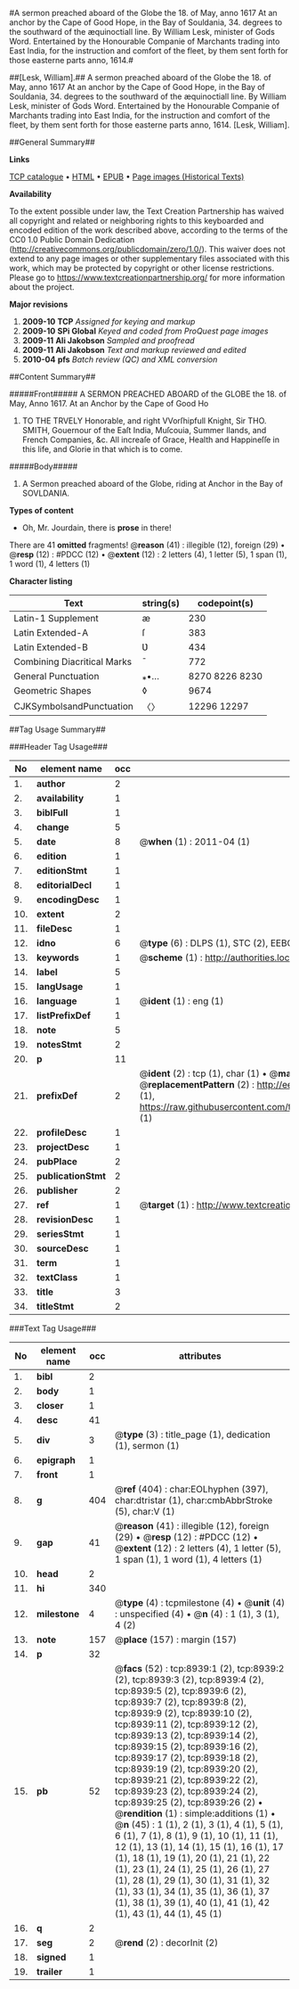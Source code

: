 #A sermon preached aboard of the Globe the 18. of May, anno 1617 At an anchor by the Cape of Good Hope, in the Bay of Souldania, 34. degrees to the southward of the æquinoctiall line. By William Lesk, minister of Gods Word. Entertained by the Honourable Companie of Marchants trading into East India, for the instruction and comfort of the fleet, by them sent forth for those easterne parts anno, 1614.#

##[Lesk, William].##
A sermon preached aboard of the Globe the 18. of May, anno 1617 At an anchor by the Cape of Good Hope, in the Bay of Souldania, 34. degrees to the southward of the æquinoctiall line. By William Lesk, minister of Gods Word. Entertained by the Honourable Companie of Marchants trading into East India, for the instruction and comfort of the fleet, by them sent forth for those easterne parts anno, 1614.
[Lesk, William].

##General Summary##

**Links**

[TCP catalogue](http://www.ota.ox.ac.uk/tcp/)  • 
[HTML](http://tei.it.ox.ac.uk/tcp/Texts-HTML/free/A05/A05341.html)  • 
[EPUB](http://tei.it.ox.ac.uk/tcp/Texts-EPUB/free/A05/A05341.epub) • 
[Page images (Historical Texts)](https://historicaltexts.jisc.ac.uk/eebo-99844150e)

**Availability**

To the extent possible under law, the Text Creation Partnership has waived all copyright and related or neighboring rights to this keyboarded and encoded edition of the work described above, according to the terms of the CC0 1.0 Public Domain Dedication (http://creativecommons.org/publicdomain/zero/1.0/). This waiver does not extend to any page images or other supplementary files associated with this work, which may be protected by copyright or other license restrictions. Please go to https://www.textcreationpartnership.org/ for more information about the project.

**Major revisions**

1. __2009-10__ __TCP__ *Assigned for keying and markup*
1. __2009-10__ __SPi Global__ *Keyed and coded from ProQuest page images*
1. __2009-11__ __Ali Jakobson__ *Sampled and proofread*
1. __2009-11__ __Ali Jakobson__ *Text and markup reviewed and edited*
1. __2010-04__ __pfs__ *Batch review (QC) and XML conversion*

##Content Summary##

#####Front#####
A SERMON PREACHED ABOARD of the GLOBE the 18. of May, Anno 1617. At an Anchor by the Cape of Good Ho
1. TO THE TRVELY Honorable, and right VVorſhipfull Knight, Sir THO. SMITH, Gouernour of the Eaſt India, Muſcouia, Summer Ilands, and French Companies, &c. All increaſe of Grace, Health and Happineſſe in this life, and Glorie in that which is to come.

#####Body#####

1. A Sermon preached aboard of the Globe, riding at Anchor in the Bay of SOVLDANIA.

**Types of content**

  * Oh, Mr. Jourdain, there is **prose** in there!

There are 41 **omitted** fragments! 
 @__reason__ (41) : illegible (12), foreign (29)  •  @__resp__ (12) : #PDCC (12)  •  @__extent__ (12) : 2 letters (4), 1 letter (5), 1 span (1), 1 word (1), 4 letters (1)

**Character listing**


|Text|string(s)|codepoint(s)|
|---|---|---|
|Latin-1 Supplement|æ|230|
|Latin Extended-A|ſ|383|
|Latin Extended-B|Ʋ|434|
|Combining             Diacritical Marks|̄|772|
|General Punctuation|⁎•…|8270 8226 8230|
|Geometric Shapes|◊|9674|
|CJKSymbolsandPunctuation|〈〉|12296 12297|

##Tag Usage Summary##

###Header Tag Usage###

|No|element name|occ|attributes|
|---|---|---|---|
|1.|__author__|2||
|2.|__availability__|1||
|3.|__biblFull__|1||
|4.|__change__|5||
|5.|__date__|8| @__when__ (1) : 2011-04 (1)|
|6.|__edition__|1||
|7.|__editionStmt__|1||
|8.|__editorialDecl__|1||
|9.|__encodingDesc__|1||
|10.|__extent__|2||
|11.|__fileDesc__|1||
|12.|__idno__|6| @__type__ (6) : DLPS (1), STC (2), EEBO-CITATION (1), PROQUEST (1), VID (1)|
|13.|__keywords__|1| @__scheme__ (1) : http://authorities.loc.gov/ (1)|
|14.|__label__|5||
|15.|__langUsage__|1||
|16.|__language__|1| @__ident__ (1) : eng (1)|
|17.|__listPrefixDef__|1||
|18.|__note__|5||
|19.|__notesStmt__|2||
|20.|__p__|11||
|21.|__prefixDef__|2| @__ident__ (2) : tcp (1), char (1)  •  @__matchPattern__ (2) : ([0-9\-]+):([0-9IVX]+) (1), (.+) (1)  •  @__replacementPattern__ (2) : http://eebo.chadwyck.com/downloadtiff?vid=$1&page=$2 (1), https://raw.githubusercontent.com/textcreationpartnership/Texts/master/tcpchars.xml#$1 (1)|
|22.|__profileDesc__|1||
|23.|__projectDesc__|1||
|24.|__pubPlace__|2||
|25.|__publicationStmt__|2||
|26.|__publisher__|2||
|27.|__ref__|1| @__target__ (1) : http://www.textcreationpartnership.org/docs/. (1)|
|28.|__revisionDesc__|1||
|29.|__seriesStmt__|1||
|30.|__sourceDesc__|1||
|31.|__term__|1||
|32.|__textClass__|1||
|33.|__title__|3||
|34.|__titleStmt__|2||


###Text Tag Usage###

|No|element name|occ|attributes|
|---|---|---|---|
|1.|__bibl__|2||
|2.|__body__|1||
|3.|__closer__|1||
|4.|__desc__|41||
|5.|__div__|3| @__type__ (3) : title_page (1), dedication (1), sermon (1)|
|6.|__epigraph__|1||
|7.|__front__|1||
|8.|__g__|404| @__ref__ (404) : char:EOLhyphen (397), char:dtristar (1), char:cmbAbbrStroke (5), char:V (1)|
|9.|__gap__|41| @__reason__ (41) : illegible (12), foreign (29)  •  @__resp__ (12) : #PDCC (12)  •  @__extent__ (12) : 2 letters (4), 1 letter (5), 1 span (1), 1 word (1), 4 letters (1)|
|10.|__head__|2||
|11.|__hi__|340||
|12.|__milestone__|4| @__type__ (4) : tcpmilestone (4)  •  @__unit__ (4) : unspecified (4)  •  @__n__ (4) : 1 (1), 3 (1), 4 (2)|
|13.|__note__|157| @__place__ (157) : margin (157)|
|14.|__p__|32||
|15.|__pb__|52| @__facs__ (52) : tcp:8939:1 (2), tcp:8939:2 (2), tcp:8939:3 (2), tcp:8939:4 (2), tcp:8939:5 (2), tcp:8939:6 (2), tcp:8939:7 (2), tcp:8939:8 (2), tcp:8939:9 (2), tcp:8939:10 (2), tcp:8939:11 (2), tcp:8939:12 (2), tcp:8939:13 (2), tcp:8939:14 (2), tcp:8939:15 (2), tcp:8939:16 (2), tcp:8939:17 (2), tcp:8939:18 (2), tcp:8939:19 (2), tcp:8939:20 (2), tcp:8939:21 (2), tcp:8939:22 (2), tcp:8939:23 (2), tcp:8939:24 (2), tcp:8939:25 (2), tcp:8939:26 (2)  •  @__rendition__ (1) : simple:additions (1)  •  @__n__ (45) : 1 (1), 2 (1), 3 (1), 4 (1), 5 (1), 6 (1), 7 (1), 8 (1), 9 (1), 10 (1), 11 (1), 12 (1), 13 (1), 14 (1), 15 (1), 16 (1), 17 (1), 18 (1), 19 (1), 20 (1), 21 (1), 22 (1), 23 (1), 24 (1), 25 (1), 26 (1), 27 (1), 28 (1), 29 (1), 30 (1), 31 (1), 32 (1), 33 (1), 34 (1), 35 (1), 36 (1), 37 (1), 38 (1), 39 (1), 40 (1), 41 (1), 42 (1), 43 (1), 44 (1), 45 (1)|
|16.|__q__|2||
|17.|__seg__|2| @__rend__ (2) : decorInit (2)|
|18.|__signed__|1||
|19.|__trailer__|1||
